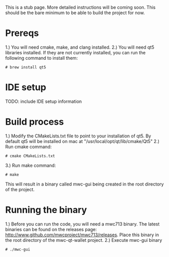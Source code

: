 This is a stub page. More detailed instructions will be coming soon. This should be the bare minimum to be able to build
the project for now.

# Prereqs

1.) You will need cmake, make, and clang installed.
2.) You will need qt5 libraries installed. If they are not currently installed, you can run the following command to
install them:

```# brew install qt5```

# IDE setup

TODO: include IDE setup information

# Build process

1.) Modify the CMakeLists.txt file to point to your installation of qt5. By default qt5 will be installed on mac at
"/usr/local/opt/qt/lib/cmake/Qt5"
2.) Run cmake command:

```# cmake CMakeLists.txt```

3.) Run make command:

```# make```

This will result in a binary called mwc-gui being created in the root directory of the project.

# Running the binary

1.) Before you can run the code, you will need a mwc713 binary. The latest binaries can be found on the releases page:
http://www.github.com/mwcproject/mwc713/releases. Place this binary in the root directory of the mwc-qt-wallet project.
2.) Execute mwc-gui binary

```# ./mwc-gui```
